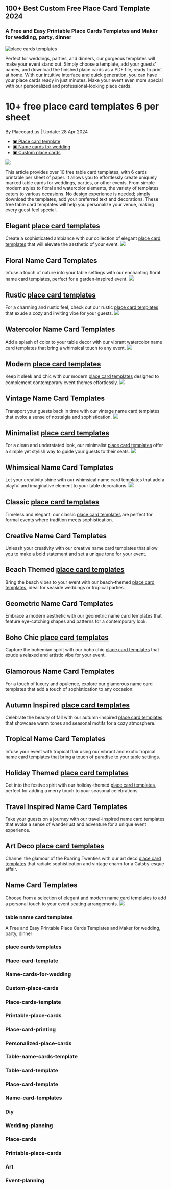 ## 100+ Best Custom Free Place Card Template 2024


### A Free and Easy Printable Place Cards Templates and Maker for wedding, party, dinner

![place cards templates](https://placecard.us/images/best-free-place-card-template-for-weddings.jpg)


Perfect for weddings, parties, and dinners, our gorgeous templates will make your event stand out. Simply choose a template, add your guests' names, and download the finished place cards as a PDF file, ready to print at home. With our intuitive interface and quick generation, you can have your place cards ready in just minutes. Make your event even more special with our personalized and professional-looking place cards.

10+ free place card templates 6 per sheet
=========================================

By Placecard.us | Update: 28 Apr 2024

*   [▣ Place card template](https://placecard.us/categories/place-card-template)
*   [▣ Name cards for wedding](/categories/name-cards-for-wedding)
*   [▣ Custom place cards](/categories/custom-place-cards)

![](https://placecard.us/_next/image?url=%2Fimages%2Fdownload%2Ffree-printable-place-card-templates-6-per-sheet.jpg&w=2048&q=75)

This article provides over 10 free table card templates, with 6 cards printable per sheet of paper. It allows you to effortlessly create uniquely marked table cards for weddings, parties, or other events. From simple modern styles to floral and watercolor elements, the variety of templates caters to various occasions. No design experience is needed; simply download the templates, add your preferred text and decorations. These free table card templates will help you personalize your venue, making every guest feel special.

Elegant [place card templates](https://placecard.us/categories/place-card-template)
---------------------------------------------------------------

Create a sophisticated ambiance with our collection of elegant [place card templates](https://placecard.us/categories/place-card-template) that will elevate the aesthetic of your event. ![](https://placecard.us/images/download/free-printable-place-card-templates-6-per-sheet1.png)

Floral Name Card Templates
--------------------------

Infuse a touch of nature into your table settings with our enchanting floral name card templates, perfect for a garden-inspired event. ![](https://placecard.us/images/download/free-printable-place-card-templates-6-per-sheet2.png)

Rustic [place card templates](https://placecard.us/categories/place-card-template)
--------------------------------------------------------------

For a charming and rustic feel, check out our rustic [place card templates](https://placecard.us/categories/place-card-template) that exude a cozy and inviting vibe for your guests. ![](https://placecard.us/images/download/free-printable-place-card-templates-6-per-sheet3.png)

Watercolor Name Card Templates
------------------------------

Add a splash of color to your table decor with our vibrant watercolor name card templates that bring a whimsical touch to any event. ![](https://placecard.us/images/download/free-printable-place-card-templates-6-per-sheet4.png)

Modern [place card templates](https://placecard.us/categories/place-card-template)
--------------------------------------------------------------

Keep it sleek and chic with our modern [place card templates](https://placecard.us/categories/place-card-template) designed to complement contemporary event themes effortlessly. ![](https://placecard.us/images/download/free-printable-place-card-templates-6-per-sheet5.png)

Vintage Name Card Templates
---------------------------

Transport your guests back in time with our vintage name card templates that evoke a sense of nostalgia and sophistication. ![](https://placecard.us/images/download/free-printable-place-card-templates-6-per-sheet6.png)

Minimalist [place card templates](https://placecard.us/categories/place-card-template)
------------------------------------------------------------------

For a clean and understated look, our minimalist [place card templates](https://placecard.us/categories/place-card-template) offer a simple yet stylish way to guide your guests to their seats. ![](https://placecard.us/images/download/free-printable-place-card-templates-6-per-sheet7.png)

Whimsical Name Card Templates
-----------------------------

Let your creativity shine with our whimsical name card templates that add a playful and imaginative element to your table decorations. ![](https://placecard.us/images/download/free-printable-place-card-templates-6-per-sheet8.png)

Classic [place card templates](https://placecard.us/categories/place-card-template)
---------------------------------------------------------------

Timeless and elegant, our classic [place card templates](https://placecard.us/categories/place-card-template) are perfect for formal events where tradition meets sophistication.

Creative Name Card Templates
----------------------------

Unleash your creativity with our creative name card templates that allow you to make a bold statement and set a unique tone for your event.

Beach Themed [place card templates](https://placecard.us/categories/place-card-template)
--------------------------------------------------------------------

Bring the beach vibes to your event with our beach-themed [place card templates](https://placecard.us/categories/place-card-template), ideal for seaside weddings or tropical parties.

Geometric Name Card Templates
-----------------------------

Embrace a modern aesthetic with our geometric name card templates that feature eye-catching shapes and patterns for a contemporary look.

Boho Chic [place card templates](https://placecard.us/categories/place-card-template)
-----------------------------------------------------------------

Capture the bohemian spirit with our boho chic [place card templates](https://placecard.us/categories/place-card-template) that exude a relaxed and artistic vibe for your event.

Glamorous Name Card Templates
-----------------------------

For a touch of luxury and opulence, explore our glamorous name card templates that add a touch of sophistication to any occasion.

Autumn Inspired [place card templates](https://placecard.us/categories/place-card-template)
-----------------------------------------------------------------------

Celebrate the beauty of fall with our autumn-inspired [place card templates](https://placecard.us/categories/place-card-template) that showcase warm tones and seasonal motifs for a cozy atmosphere.

Tropical Name Card Templates
----------------------------

Infuse your event with tropical flair using our vibrant and exotic tropical name card templates that bring a touch of paradise to your table settings.

Holiday Themed [place card templates](https://placecard.us/categories/place-card-template)
----------------------------------------------------------------------

Get into the festive spirit with our holiday-themed [place card templates](https://placecard.us/categories/place-card-template), perfect for adding a merry touch to your seasonal celebrations.

Travel Inspired Name Card Templates
-----------------------------------

Take your guests on a journey with our travel-inspired name card templates that evoke a sense of wanderlust and adventure for a unique event experience.

Art Deco [place card templates](https://placecard.us/categories/place-card-template)
----------------------------------------------------------------

Channel the glamour of the Roaring Twenties with our art deco [place card templates](https://placecard.us/categories/place-card-template) that radiate sophistication and vintage charm for a Gatsby-esque affair.

Name Card Templates
-------------------

Choose from a selection of elegant and modern name card templates to add a personal touch to your event seating arrangements. ![](https://placecard.us/images/download/free-printable-place-card-templates-6-per-sheet.jpg)

### table name card templates

A Free and Easy Printable Place Cards Templates and Maker for wedding, party, dinner

### place cards templates

### Place-card-template
### Name-cards-for-wedding
### Custom-place-cards
### Place-cards-template
### Printable-place-cards
### Place-card-printing
### Personalized-place-cards
### Table-name-cards-template
### Table-card-template
### Place-card-template
### Name-card-templates
### Diy
### Wedding-planning
### Place-cards
### Printable-place-cards
### Art
### Event-planning
